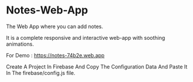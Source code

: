 # Notes-Web-App
The Web App where you can add notes.

It is a complete responsive and interactive web-app with soothing animations.

For Demo : https://notes-74b2e.web.app

Create A Project In Firebase And Copy The Configuration Data And Paste It In The firebase/config.js file.
